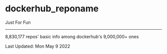 # dockerhub_reponame

Just For Fun

---

8,830,177 repos' basic info among dockerhub's 9,000,000+ ones

Last Updated: Mon May 9 2022
